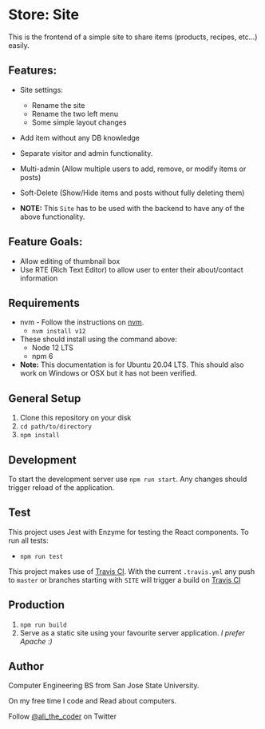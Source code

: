 # Store: Site
This is the frontend of a simple site to share items (products, recipes, etc...) easily. 

## Features:
* Site settings:
  * Rename the site
  * Rename the two left menu
  * Some simple layout changes
* Add item without any DB knowledge
* Separate visitor and admin functionality.
* Multi-admin (Allow multiple users to add, remove, or modify items or posts)
* Soft-Delete (Show/Hide items and posts without fully deleting them)


* **NOTE:** This `Site` has to be used with the backend to have any of the above functionality.

## Feature Goals:
* Allow editing of thumbnail box
* Use RTE (Rich Text Editor) to allow user to enter their about/contact information

## Requirements
* nvm - Follow the instructions on [nvm](https://github.com/nvm-sh/nvm#installing-and-updating).
  * `nvm install v12`
* These should install using the command above:
  * Node 12 LTS
  * npm 6
* **Note:** This documentation is for Ubuntu 20.04 LTS. This should also work on Windows or OSX but it has not been 
verified.   

## General Setup
1. Clone this repository on your disk
1. `cd path/to/directory`
1. `npm install`

## Development
To start the development server use `npm run start`. Any changes should trigger reload of the application.

## Test
This project uses Jest with Enzyme for testing the React components.
To run all tests:
* `npm run test`

This project makes use of [Travis CI](https://travis-ci.com/). 
With the current `.travis.yml` any push to `master` or branches starting with `SITE` will trigger a build on
[Travis CI](https://travis-ci.com/)     

## Production
1. `npm run build`
1. Serve as a static site using your favourite server application. *I prefer Apache :)*


## Author
Computer Engineering BS from San Jose State University.

On my free time I code and Read about computers.

Follow [@ali_the_coder](https://twitter.com/ali_the_coder) on Twitter